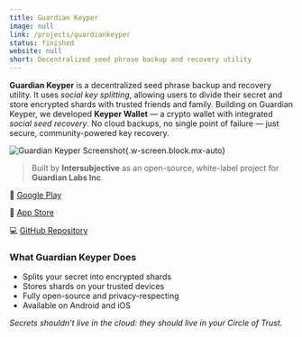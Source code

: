```yaml
---
title: Guardian Keyper
image: null
link: /projects/guardiankeyper
status: finished
website: null
short: Decentralized seed phrase backup and recovery utility
---
```


**Guardian Keyper** is a decentralized seed phrase backup and recovery utility. It uses *social key splitting*, allowing users to divide their secret and store encrypted shards with trusted friends and family. Building on Guardian Keyper, we developed **Keyper Wallet** — a crypto wallet with integrated *social seed recovery*.
No cloud backups, no single point of failure — just secure, community-powered key recovery.

![Guardian Keyper Screenshot](/projects/keyper.png){.w-screen.block.mx-auto}

> Built by **Intersubjective** as an open-source, white-label project for **Guardian Labs Inc**.

📲 [Google Play](https://play.google.com/store/apps/details?id=com.guardianlabs.keyper\&pcampaignid=web_share)

📲 [App Store](https://apps.apple.com/us/app/guardian-keyper/id1637977332)

💻 [GitHub Repository](https://github.com/GuardianLabs/guardian-keyper)

### What Guardian Keyper Does

- Splits your secret into encrypted shards
- Stores shards on your trusted devices
- Fully open-source and privacy-respecting
- Available on Android and iOS

*Secrets shouldn’t live in the cloud: they should live in your Circle of Trust.*
